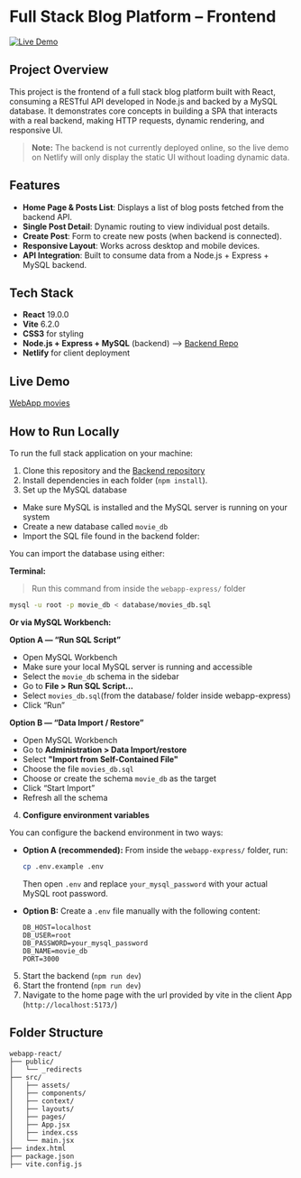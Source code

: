 # Full Stack Blog Platform – Frontend
[![Live Demo](https://img.shields.io/badge/live-demo-brightgreen)](https://webapp-frontend-react.netlify.app/movie-list)

## Project Overview
This project is the frontend of a full stack blog platform built with React, consuming a RESTful API developed in Node.js and backed by a MySQL database. 
It demonstrates core concepts in building a SPA that interacts with a real backend, making HTTP requests, dynamic rendering, and responsive UI.

> **Note:** The backend is not currently deployed online, so the live demo on Netlify will only display the static UI without loading dynamic data.

## Features
- **Home Page & Posts List**: Displays a list of blog posts fetched from the backend API.
- **Single Post Detail**: Dynamic routing to view individual post details.
- **Create Post**: Form to create new posts (when backend is connected).
- **Responsive Layout**: Works across desktop and mobile devices.
- **API Integration**: Built to consume data from a Node.js + Express + MySQL backend.

## Tech Stack
- **React** 19.0.0
- **Vite** 6.2.0
- **CSS3** for styling
- **Node.js + Express + MySQL** (backend) --> [Backend Repo](https://github.com/willymariino/webapp-express.git)
- **Netlify** for client deployment

## Live Demo
[WebApp movies](https://webapp-frontend-react.netlify.app/movie-list)

## How to Run Locally
To run the full stack application on your machine:
1. Clone this repository and the [Backend repository](https://github.com/willymariino/webapp-express.git)
2. Install dependencies in each folder (`npm install`).
3. Set up the MySQL database

- Make sure MySQL is installed and the MySQL server is running on your system
- Create a new database called `movie_db`
- Import the SQL file found in the backend folder:

You can import the database using either:

**Terminal:**

> Run this command from inside the `webapp-express/` folder

```bash
mysql -u root -p movie_db < database/movies_db.sql
```

**Or via MySQL Workbench:**

**Option A — “Run SQL Script”**

- Open MySQL Workbench
- Make sure your local MySQL server is running and accessible
- Select the `movie_db` schema in the sidebar
- Go to **File > Run SQL Script...**
- Select `movies_db.sql`(from the database/ folder inside webapp-express)
- Click “Run”

**Option B — “Data Import / Restore”**

- Open MySQL Workbench
- Go to **Administration > Data Import/restore**
- Select **"Import from Self-Contained File"**
- Choose the file `movies_db.sql`
- Choose or create the schema `movie_db` as the target
- Click “Start Import”
- Refresh all the schema

4. **Configure environment variables**

You can configure the backend environment in two ways:

- **Option A (recommended):** From inside the `webapp-express/` folder, run:

  ```bash
  cp .env.example .env
  ```

  Then open `.env` and replace `your_mysql_password` with your actual MySQL root password.

- **Option B:** Create a `.env` file manually with the following content:

  ```
  DB_HOST=localhost
  DB_USER=root
  DB_PASSWORD=your_mysql_password
  DB_NAME=movie_db
  PORT=3000
  ```

5. Start the backend (`npm run dev`) 
6. Start the frontend (`npm run dev`) 
7. Navigate to the home page with the url provided by vite in the client App (`http://localhost:5173/`)

## Folder Structure
```
webapp-react/
├── public/
│   └── _redirects
├── src/
│   ├── assets/
│   ├── components/
│   ├── context/
│   ├── layouts/
│   ├── pages/
│   ├── App.jsx
│   ├── index.css
│   └── main.jsx
├── index.html
├── package.json
├── vite.config.js
```